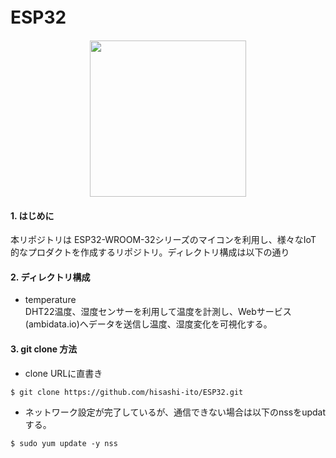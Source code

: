 # ESP32　

<p align="center">
<img src="https://user-images.githubusercontent.com/8604827/61838732-a154f280-aec5-11e9-8a4f-1753364755c8.png" width="250px">
</p>

#### 1. はじめに  
本リポジトリは ESP32-WROOM-32シリーズのマイコンを利用し、様々なIoT 的なプロダクトを作成するリポジトリ。ディレクトリ構成は以下の通り

#### 2. ディレクトリ構成  
* temperature  
DHT22温度、湿度センサーを利用して温度を計測し、Webサービス(ambidata.io)へデータを送信し温度、湿度変化を可視化する。

#### 3. git clone 方法

* clone URLに直書き
```
$ git clone https://github.com/hisashi-ito/ESP32.git
```
* ネットワーク設定が完了しているが、通信できない場合は以下のnssをupdatする。  
```
$ sudo yum update -y nss

